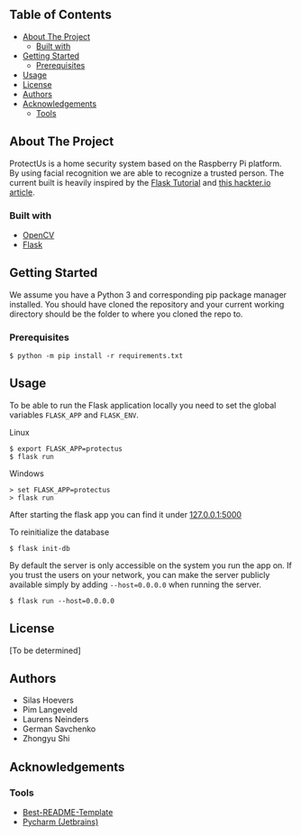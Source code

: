 <!-- TABLE OF CONTENTS -->
## Table of Contents

* [About The Project](#about-the-project)
  * [Built with](#built-with)
* [Getting Started](#getting-started)
  * [Prerequisites](#prerequisites)
* [Usage](#usage)
* [License](#license)
* [Authors](#authors)
* [Acknowledgements](#acknowledgements)
  * [Tools](#tools)

<!-- ABOUT THE PROJECT -->
## About The Project

ProtectUs is a home security system based on the Raspberry Pi platform.
By using facial recognition we are able to recognize a trusted person.
The current built is heavily inspired by the [Flask Tutorial](https://flask.palletsprojects.com/en/1.1.x/tutorial/) and [this hackter.io article](https://www.hackster.io/ruchir1674/video-streaming-on-flask-server-using-rpi-ef3d75).

### Built with

* [OpenCV](https://opencv.org/)
* [Flask](https://flask.palletsprojects.com/)

<!-- GETTING STARTED -->
## Getting Started

We assume you have a Python 3 and corresponding pip package manager installed.
You should have cloned the repository and your current working directory should be the folder to where you cloned the repo to.

### Prerequisites

    $ python -m pip install -r requirements.txt

## Usage

To be able to run the Flask application locally you need to set the global variables `FLASK_APP` and `FLASK_ENV`.

Linux

    $ export FLASK_APP=protectus
    $ flask run

Windows

    > set FLASK_APP=protectus
    > flask run

After starting the flask app you can find it under [127.0.0.1:5000](127.0.0.1:5000)

To reinitialize the database

    $ flask init-db

By default the server is only accessible on the system you run the app on. If you trust the users on your network, you can make the server publicly available simply by adding `--host=0.0.0.0` when running the server.

    $ flask run --host=0.0.0.0


## License
[To be determined]

## Authors
* Silas Hoevers
* Pim Langeveld
* Laurens Neinders
* German Savchenko
* Zhongyu Shi

## Acknowledgements

### Tools

* [Best-README-Template](https://github.com/othneildrew/Best-README-Template)
* [Pycharm (Jetbrains)](https://www.jetbrains.com/pycharm/)

